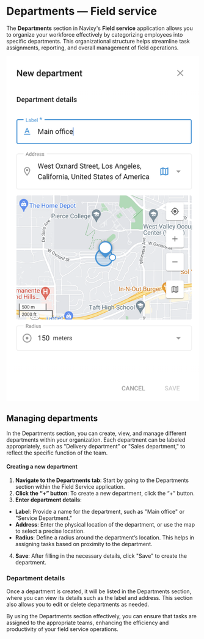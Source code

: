 # Departments — Field service

The **Departments** section in Navixy's **Field service** application allows you to organize your workforce effectively by categorizing employees into specific departments. This organizational structure helps streamline task assignments, reporting, and overall management of field operations.

![image-20240816-172857.png](attachments/image-20240816-172857.png)

## Managing departments

In the Departments section, you can create, view, and manage different departments within your organization. Each department can be labeled appropriately, such as "Delivery department" or "Sales department," to reflect the specific function of the team.

#### Creating a new department

1. **Navigate to the Departments tab**: Start by going to the Departments section within the Field Service application.
2. **Click the “+” button**: To create a new department, click the “+” button.
3. **Enter department details**:
  - **Label**: Provide a name for the department, such as "Main office" or "Service Department."
  - **Address**: Enter the physical location of the department, or use the map to select a precise location.
  - **Radius**: Define a radius around the department’s location. This helps in assigning tasks based on proximity to the department.
4. **Save**: After filling in the necessary details, click "Save" to create the department.

### Department details

Once a department is created, it will be listed in the Departments section, where you can view its details such as the label and address. This section also allows you to edit or delete departments as needed.

By using the Departments section effectively, you can ensure that tasks are assigned to the appropriate teams, enhancing the efficiency and productivity of your field service operations.